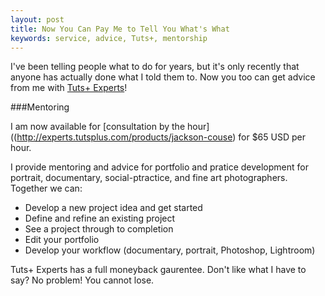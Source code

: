 ```yaml
---
layout: post
title: Now You Can Pay Me to Tell You What's What
keywords: service, advice, Tuts+, mentorship
---
```


I've been telling people what to do for years, but it's only recently that anyone has actually done what I told them to. Now you too can get advice from me with [Tuts+ Experts](http://experts.tutsplus.com/)!

###Mentoring

I am now available for [consultation by the hour]((http://experts.tutsplus.com/products/jackson-couse) for $65 USD per hour.
 
I provide mentoring and advice for portfolio and pratice development for portrait, documentary, social-ptractice, and fine art photographers. Together we can:
 
- Develop a new project idea and get started 
- Define and refine an existing project
- See a project through to completion
- Edit your portfolio
- Develop your workflow (documentary, portrait, Photoshop, Lightroom)

Tuts+ Experts has a full moneyback gaurentee. Don't like what I have to say? No problem! You cannot lose.

